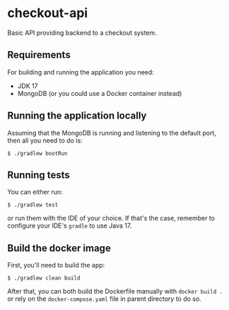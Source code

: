 # checkout-api

Basic API providing backend to a checkout system.

## Requirements

For building and running the application you need:

- JDK 17
- MongoDB (or you could use a Docker container instead)

## Running the application locally

Assuming that the MongoDB is running and listening to the default port, then all you need to do is:
```shell
$ ./gradlew bootRun
```

## Running tests

You can either run:
```shell
$ ./gradlew test
```

or run them with the IDE of your choice. If that's the case, remember to configure your IDE's `gradle` to use Java 17.

## Build the docker image

First, you'll need to build the app:
```shell
$ ./gradlew clean build
```

After that, you can both build the Dockerfile manually with `docker build .` or rely on the `docker-compose.yaml` file in parent directory to do so.
